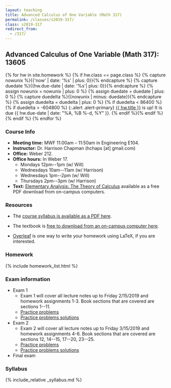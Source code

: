 ```yaml
---
layout: teaching
title: Advanced Calculus of One Variable (Math 317)
permalink: /classes/s2019-317/
class: s2019-317
redirect_from:
  - /317/
---
```


## Advanced Calculus of One Variable (Math 317): 13605

{% for hw in site.homework %}
{% if hw.class == page.class %}
{% capture nowunix %}{{'now' | date: '%s' | plus: 0}}{% endcapture %}
{% capture duedate %}{{hw.due-date | date: '%s'| plus: 0}}{% endcapture %}
{% assign nowunix = nowunix | plus: 0 %}
{% assign duedate = duedate | plus: 0 %}
{% capture duedelta %}{{nowunix | minus: duedate}}{% endcapture %}
{% assign duedelta = duedelta | plus: 0 %}
{% if duedelta < 86400 %}{% if duedelta > -604800 %}
{:.alert .alert-primary}
<a class="alert-link" href="{{ hw.url }}">{{ hw.title }}</a> is up!
It is due {{ hw.due-date | date: "%A, %B %-d, %Y" }}.
{% endif %}{% endif %}{% endif %}
{% endfor %}

### Course Info
+ **Meeting time:** MWF 11:00am &ndash; 11:50am in Engineering E104.
+ **Instructor:** Dr. Harrison Chapman (hchaps [at] gmail.com)
+ **Office:** Weber 212.
+ **Office hours:** In Weber 17.
    + Mondays 12pm--1pm (w/ Will)
    + Wednesdays 10am--11am (w/ Harrison)
    + Wednesdays 1pm--2pm (w/ Will)
    + Thursdays 2pm--3pm (w/ Harrison)
+ **Text:** [Elementary Analysis: The Theory of Calculus](http://link.springer.com/book/10.1007/978-1-4614-6271-2) available as a free PDF download from on-campus computers.

### Resources

+   The [course syllabus is available as a PDF
    here](/static/chapman_317_s19_syllabus.pdf).

+   The textbook is [free to download from an on-campus computer
    here](http://link.springer.com/book/10.1007/978-1-4614-6271-2).

+   [Overleaf](https://www.overleaf.com/) is one way to write your homework using LaTeX,
    if you are interested.
  
### Homework

{% include homework_list.html %}

### Exam information

+   Exam 1
    + Exam 1 will cover all lecture notes up to Friday 2/15/2019 and homework assignments 1-3.
      Book sections that are covered are sections 1--11.
    + [Practice problems](exams/exam1_practice.pdf)
    + [Practice problems solutions](exams/exam1_practice_solutions.pdf)
+   Exam 2
    + Exam 2 will cover all lecture notes up to Friday 3/15/2019 and homework assignments 4-6.
      Book sections that are covered are sections 12, 14--15, 17--20, 23--25.
    + [Practice problems](exams/exam2_practice.pdf)
    + [Practice problems solutions](exams/exam2_practice_solutions.pdf)
+   Final exam

### Syllabus

{% include_relative _syllabus.md %}
